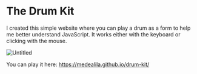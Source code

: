 # The Drum Kit
I created this simple website where you can play a drum as a form to help me better understand JavaScript. It works either with the keyboard or clicking with the mouse.

![Untitled](https://user-images.githubusercontent.com/96343084/213312071-bc5f02b2-ca66-4b3b-bcab-5d462f7dad76.png)

You can play it here: https://medealila.github.io/drum-kit/
